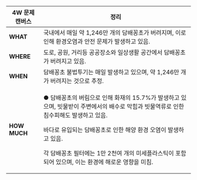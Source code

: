 
|**4W** 문제 캔버스|정리|
| - | - |
|**WHAT**|국내에서 매일 약 1,246만 개의 담배꽁초가 버려지며, 이로 인해 환경오염과 안전 문제가 발생하고 있음.|
|**WHERE**|도로, 공원, 거리등 공공장소와 일상생활 공간에서 담배꽁초가 버려지고 있음.|
|**WHEN**|담배꽁초 불법투기는 매일 발생하고 있으며, 약 1,246만 개가 버려지는 것으로 추정.|
|**HOW MUCH**|<p>● 담배꽁초의 버림으로 인해 화재의 15.7%가 발생하고 있으며, 빗물받이 주변에서의 배수로 막힘과 빗물역류로 인한 침수피해도 발생하고 있음.</p><p>바다로 유입되는 담배꽁초로 인한 해양 환경 오염이 발생하고 있음.</p><p>각 담배꽁초 필터에는 1만 2천여 개의 미세플라스틱이 포함되어 있으며, 이는 환경에 해로운 영향을 미침.</p>|
